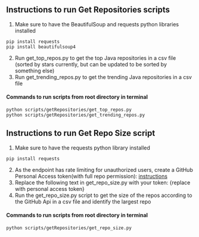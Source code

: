 ## Instructions to run Get Repositories scripts
1) Make sure to have the BeautifulSoup and requests python libraries installed
```
pip install requests
pip install beautifulsoup4
```
2) Run get_top_repos.py to get the top Java repositories in a csv file (sorted by stars currently, but can be updated to be sorted by something else)
3) Run get_trending_repos.py to get the trending Java repositories in a csv file 

#### Commands to run scripts from root directory in terminal
```
python scripts/getRepositories/get_top_repos.py
python scripts/getRepositories/get_trending_repos.py
```

## Instructions to run Get Repo Size script
1) Make sure to have the requests python library installed
```
pip install requests
```
2) As the endpoint has rate limiting for unauthorized users, create a GitHub Personal Access token(with full repo permission): [instructions](https://docs.github.com/en/authentication/keeping-your-account-and-data-secure/creating-a-personal-access-token)
3) Replace the following text in get_repo_size.py with your token: {replace with personal access token}
4) Run the get_repo_size.py script to get the size of the repos according to the GitHub Api in a csv file and identify the largest repo

#### Commands to run scripts from root directory in terminal
```
python scripts/getRepositories/get_repo_size.py
```
